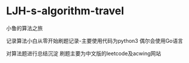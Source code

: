 # LJH-s-algorithm-travel
小鲁的算法之旅


记录算法小白从零开始刷题记录-主要使用代码为python3 偶尔会使用Go语言

对算法题进行总结沉淀
刷题主要为中文版的leetcode及acwing网站
